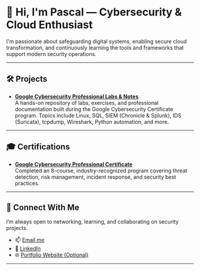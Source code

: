 # 👋 Hi, I'm Pascal — Cybersecurity & Cloud Enthusiast

I'm passionate about safeguarding digital systems, enabling secure cloud transformation, and continuously learning the tools and frameworks that support modern security operations.

---

## 🛠️ Projects

- **[Google Cybersecurity Professional Labs & Notes](https://github.com/Pascal831/Cybersecurity-Foundation/blob/main/README.md)**  
  A hands-on repository of labs, exercises, and professional documentation built during the Google Cybersecurity Certificate program. Topics include Linux, SQL, SIEM (Chronicle & Splunk), IDS (Suricata), tcpdump, Wireshark, Python automation, and more.

---

## 🎓 Certifications

- **[Google Cybersecurity Professional Certificate](https://www.coursera.org/account/accomplishments/professional-cert/3JN2Y7BCJNTR)**  
  Completed an 8-course, industry-recognized program covering threat detection, risk management, incident response, and security best practices.

---

## 🤝 Connect With Me

I’m always open to networking, learning, and collaborating on security projects.

- 📫 [Email me](mailto:youremail@example.com)
- 💼 [LinkedIn](https://www.linkedin.com/in/yourlinkedinprofile/)
- 🌐 [Portfolio Website (Optional)](https://yourwebsite.com)

---

<!-- Optional: Add fun facts or your tech stack here -->
<!--
**Pascal831/Pascal831** is a ✨ special ✨ repository because its `README.md` appears on your GitHub profile.

🔭 I’m currently working on cloud security projects  
🌱 I’m currently learning Azure security and MITRE ATT&CK  
💬 Ask me about cybersecurity frameworks, GRC, and detection tools  
⚡ Fun fact: I enjoy simplifying complex security concepts into visuals!
-->
